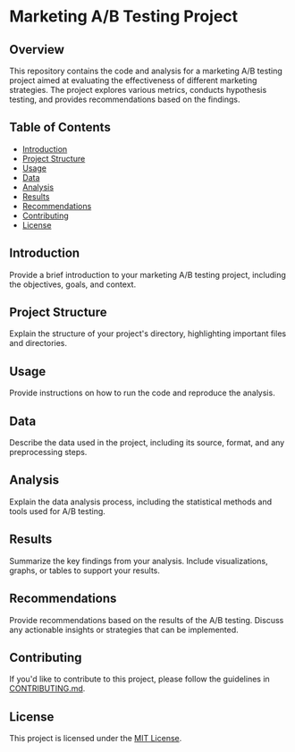 # Marketing A/B Testing Project

## Overview

This repository contains the code and analysis for a marketing A/B testing project aimed at evaluating the effectiveness of different marketing strategies. The project explores various metrics, conducts hypothesis testing, and provides recommendations based on the findings.

## Table of Contents

- [Introduction](#introduction)
- [Project Structure](#project-structure)
- [Usage](#usage)
- [Data](#data)
- [Analysis](#analysis)
- [Results](#results)
- [Recommendations](#recommendations)
- [Contributing](#contributing)
- [License](#license)

## Introduction

Provide a brief introduction to your marketing A/B testing project, including the objectives, goals, and context.

## Project Structure

Explain the structure of your project's directory, highlighting important files and directories.

## Usage

Provide instructions on how to run the code and reproduce the analysis.

## Data

Describe the data used in the project, including its source, format, and any preprocessing steps.

## Analysis

Explain the data analysis process, including the statistical methods and tools used for A/B testing.

## Results

Summarize the key findings from your analysis. Include visualizations, graphs, or tables to support your results.

## Recommendations

Provide recommendations based on the results of the A/B testing. Discuss any actionable insights or strategies that can be implemented.

## Contributing

If you'd like to contribute to this project, please follow the guidelines in [CONTRIBUTING.md](CONTRIBUTING.md).

## License

This project is licensed under the [MIT License](LICENSE).
